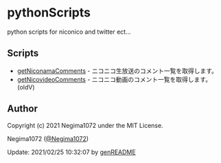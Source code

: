 # pythonScripts
python scripts for niconico and twitter ect...

## Scripts
* [getNiconamaComments](getNiconamaComments.py) - ニコニコ生放送のコメント一覧を取得します。
* [getNicovideoComments](getNicovideoComments.py) - ニコニコ動画のコメント一覧を取得します。(oldV)

## Author
Copyright (c) 2021 Negima1072 under the MIT License.

Negima1072 ([@Negima1072](https://twitter.com/Negima1072))

Update: 2021/02/25 10:32:07 by [genREADME](manage/genREADME.sh)
